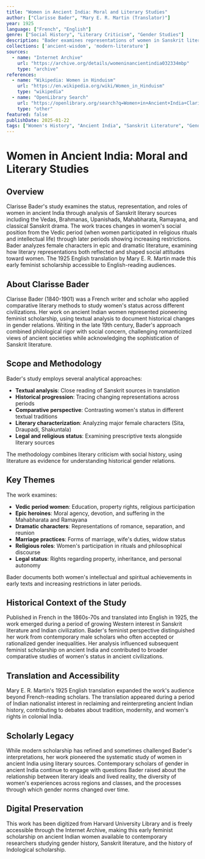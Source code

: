 ```yaml
---
title: "Women in Ancient India: Moral and Literary Studies"
author: ["Clarisse Bader", "Mary E. R. Martin (Translator)"]
year: 1925
language: ["French", "English"]
genre: ["Social History", "Literary Criticism", "Gender Studies"]
description: "Bader examines representations of women in Sanskrit literature including the Vedas, epics, and classical drama, analyzing social status, legal rights, and literary characterization. The 1925 English translation made this early feminist scholarship on ancient Indian women accessible to broader aud..."
collections: ['ancient-wisdom', 'modern-literature']
sources:
  - name: "Internet Archive"
    url: "https://archive.org/details/womeninancientindia032334mbp"
    type: "archive"
references:
  - name: "Wikipedia: Women in Hinduism"
    url: "https://en.wikipedia.org/wiki/Women_in_Hinduism"
    type: "wikipedia"
  - name: "OpenLibrary Search"
    url: "https://openlibrary.org/search?q=Women+in+Ancient+India+Clarisse+Bader"
    type: "other"
featured: false
publishDate: 2025-01-22
tags: ["Women's History", "Ancient India", "Sanskrit Literature", "Gender Studies", "Clarisse Bader", "19th Century Scholarship", "Vedic Women", "Epic Literature", "Social History", "Feminist Scholarship"]
---
```


# Women in Ancient India: Moral and Literary Studies

## Overview

Clarisse Bader's study examines the status, representation, and roles of women in ancient India through analysis of Sanskrit literary sources including the Vedas, Brahmanas, Upanishads, Mahabharata, Ramayana, and classical Sanskrit drama. The work traces changes in women's social position from the Vedic period (when women participated in religious rituals and intellectual life) through later periods showing increasing restrictions. Bader analyzes female characters in epic and dramatic literature, examining how literary representations both reflected and shaped social attitudes toward women. The 1925 English translation by Mary E. R. Martin made this early feminist scholarship accessible to English-reading audiences.

## About Clarisse Bader

Clarisse Bader (1840-1901) was a French writer and scholar who applied comparative literary methods to study women's status across different civilizations. Her work on ancient Indian women represented pioneering feminist scholarship, using textual analysis to document historical changes in gender relations. Writing in the late 19th century, Bader's approach combined philological rigor with social concern, challenging romanticized views of ancient societies while acknowledging the sophistication of Sanskrit literature.

## Scope and Methodology

Bader's study employs several analytical approaches:
- **Textual analysis**: Close reading of Sanskrit sources in translation
- **Historical progression**: Tracing changing representations across periods
- **Comparative perspective**: Contrasting women's status in different textual traditions
- **Literary characterization**: Analyzing major female characters (Sita, Draupadi, Shakuntala)
- **Legal and religious status**: Examining prescriptive texts alongside literary sources

The methodology combines literary criticism with social history, using literature as evidence for understanding historical gender relations.

## Key Themes

The work examines:
- **Vedic period women**: Education, property rights, religious participation
- **Epic heroines**: Moral agency, devotion, and suffering in the Mahabharata and Ramayana
- **Dramatic characters**: Representations of romance, separation, and reunion
- **Marriage practices**: Forms of marriage, wife's duties, widow status
- **Religious roles**: Women's participation in rituals and philosophical discourse
- **Legal status**: Rights regarding property, inheritance, and personal autonomy

Bader documents both women's intellectual and spiritual achievements in early texts and increasing restrictions in later periods.

## Historical Context of the Study

Published in French in the 1860s-70s and translated into English in 1925, the work emerged during a period of growing Western interest in Sanskrit literature and Indian civilization. Bader's feminist perspective distinguished her work from contemporary male scholars who often accepted or rationalized gender inequalities. Her analysis influenced subsequent feminist scholarship on ancient India and contributed to broader comparative studies of women's status in ancient civilizations.

## Translation and Accessibility

Mary E. R. Martin's 1925 English translation expanded the work's audience beyond French-reading scholars. The translation appeared during a period of Indian nationalist interest in reclaiming and reinterpreting ancient Indian history, contributing to debates about tradition, modernity, and women's rights in colonial India.

## Scholarly Legacy

While modern scholarship has refined and sometimes challenged Bader's interpretations, her work pioneered the systematic study of women in ancient India using literary sources. Contemporary scholars of gender in ancient India continue to engage with questions Bader raised about the relationship between literary ideals and lived reality, the diversity of women's experiences across regions and classes, and the processes through which gender norms changed over time.

## Digital Preservation

This work has been digitized from Harvard University Library and is freely accessible through the Internet Archive, making this early feminist scholarship on ancient Indian women available to contemporary researchers studying gender history, Sanskrit literature, and the history of Indological scholarship.
